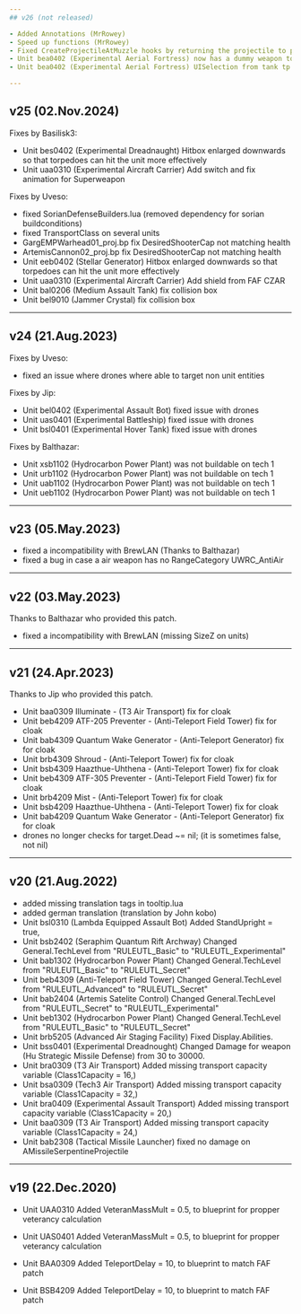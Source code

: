 ```yaml
--- 
## v26 (not released)

- Added Annotations (MrRowey)
- Speed up functions (MrRowey)
- Fixed CreateProjectileAtMuzzle hooks by returning the projectile to parent function
- Unit bea0402 (Experimental Aerial Fortress) now has a dummy weapon to attack enemies directly below.
- Unit bea0402 (Experimental Aerial Fortress) UISelection from tank tp air unit (thanks to DJ_Calaco)

---
```


## v25 (02.Nov.2024)

Fixes by Basilisk3:
- Unit bes0402 (Experimental Dreadnaught) Hitbox enlarged downwards so that torpedoes can hit the unit more effectively
- Unit uaa0310 (Experimental Aircraft Carrier) Add switch and fix animation for Superweapon

Fixes by Uveso:
- fixed SorianDefenseBuilders.lua (removed dependency for sorian buildconditions)
- fixed TransportClass on several units
- GargEMPWarhead01_proj.bp fix DesiredShooterCap not matching health
- ArtemisCannon02_proj.bp fix DesiredShooterCap not matching health
- Unit eeb0402 (Stellar Generator) Hitbox enlarged downwards so that torpedoes can hit the unit more effectively
- Unit uaa0310 (Experimental Aircraft Carrier) Add shield from FAF CZAR
- Unit bal0206 (Medium Assault Tank) fix collision box
- Unit bel9010 (Jammer Crystal) fix collision box

---

## v24 (21.Aug.2023)

Fixes by Uveso:
- fixed an issue where drones where able to target non unit entities

Fixes by Jip:
- Unit bel0402 (Experimental Assault Bot) fixed issue with drones
- Unit uas0401 (Experimental Battleship) fixed issue with drones
- Unit bsl0401 (Experimental Hover Tank) fixed issue with drones

Fixes by Balthazar:
- Unit xsb1102 (Hydrocarbon Power Plant) was not buildable on tech 1
- Unit urb1102 (Hydrocarbon Power Plant) was not buildable on tech 1
- Unit uab1102 (Hydrocarbon Power Plant) was not buildable on tech 1
- Unit ueb1102 (Hydrocarbon Power Plant) was not buildable on tech 1

---

## v23 (05.May.2023)

- fixed a incompatibility with BrewLAN (Thanks to Balthazar)
- fixed a bug in case a air weapon has no RangeCategory UWRC_AntiAir

---

## v22 (03.May.2023)
Thanks to Balthazar who provided this patch.

- fixed a incompatibility with BrewLAN (missing SizeZ on units)

---

## v21 (24.Apr.2023)
Thanks to Jip who provided this patch.

- Unit baa0309 Illuminate - (T3 Air Transport) fix for cloak
- Unit beb4209 ATF-205 Preventer - (Anti-Teleport Field Tower) fix for cloak
- Unit bab4309 Quantum Wake Generator - (Anti-Teleport Generator) fix for cloak
- Unit brb4309 Shroud - (Anti-Teleport Tower) fix for cloak
- Unit bsb4309 Haazthue-Uhthena - (Anti-Teleport Tower) fix for cloak
- Unit beb4309 ATF-305 Preventer - (Anti-Teleport Field Tower) fix for cloak
- Unit brb4209 Mist - (Anti-Teleport Tower) fix for cloak
- Unit bsb4209 Haazthue-Uhthena - (Anti-Teleport Tower) fix for cloak
- Unit bab4209 Quantum Wake Generator - (Anti-Teleport Generator) fix for cloak
- drones no longer checks for target.Dead ~= nil; (it is sometimes false, not nil)

---

## v20 (21.Aug.2022)

- added missing translation tags in tooltip.lua
- added german translation (translation by John kobo)
- Unit bsl0310 (Lambda Equipped Assault Bot) Added StandUpright = true,
- Unit bsb2402 (Seraphim Quantum Rift Archway) Changed General.TechLevel from "RULEUTL_Basic" to "RULEUTL_Experimental"
- Unit bab1302 (Hydrocarbon Power Plant) Changed General.TechLevel from "RULEUTL_Basic" to "RULEUTL_Secret"
- Unit beb4309 (Anti-Teleport Field Tower) Changed General.TechLevel from "RULEUTL_Advanced" to "RULEUTL_Secret"
- Unit bab2404 (Artemis Satelite Control) Changed General.TechLevel from "RULEUTL_Secret" to "RULEUTL_Experimental"
- Unit beb1302 (Hydrocarbon Power Plant) Changed General.TechLevel from "RULEUTL_Basic" to "RULEUTL_Secret"
- Unit brb5205 (Advanced Air Staging Facility) Fixed Display.Abilities.
- Unit bss0401 (Experimental Dreadnought) Changed Damage for weapon (Hu Strategic Missile Defense) from 30 to 30000.
- Unit bra0309 (T3 Air Transport) Added missing transport capacity variable (Class1Capacity = 16,)
- Unit bsa0309 (Tech3 Air Transport) Added missing transport capacity variable (Class1Capacity = 32,)
- Unit bra0409 (Experimental Assault Transport) Added missing transport capacity variable (Class1Capacity = 20,)
- Unit baa0309 (T3 Air Transport) Added missing transport capacity variable (Class1Capacity = 24,)
- Unit bab2308 (Tactical Missile Launcher) fixed no damage on AMissileSerpentineProjectile

---

## v19 (22.Dec.2020)

- Unit UAA0310 Added VeteranMassMult = 0.5, to blueprint for propper veterancy calculation
- Unit UAS0401 Added VeteranMassMult = 0.5, to blueprint for propper veterancy calculation

- Unit BAA0309 Added TeleportDelay = 10, to blueprint to match FAF patch
- Unit BSB4209 Added TeleportDelay = 10, to blueprint to match FAF patch

